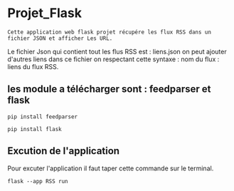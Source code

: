 # Projet_Flask
                      
    Cette application web flask projet récupére les flux RSS dans un fichier JSON et afficher Les URL.
    
Le fichier Json qui contient tout les flus RSS est : liens.json
  on peut ajouter d'autres liens dans ce fichier on respectant cette syntaxe : nom du flux : liens du flux RSS.
  

## les module a télécharger sont : feedparser et flask 

``` pip install feedparser ```

``` pip install flask ```

## Excution de l'application 

Pour excuter l'application il faut taper cette commande sur le terminal.

``` flask --app RSS run ```



